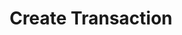---
title: Create Transaction
excerpt: >-
  Given the transaction, merchant, and amount, this endpoint will return a
  transaction for the user to sign and send

  to complete their purchase with a merchants contract
api:
  file: swagger (2).json
  operationId: GetRedeemTransaction
hidden: false
---